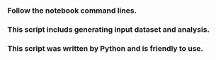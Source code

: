 ### Follow the notebook command lines.

### This script includs generating input dataset and analysis.

### This script was written by Python and is friendly to use.
